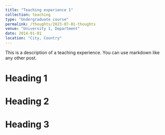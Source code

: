 ```yaml
---
title: "Teaching experience 1"
collection: teaching
type: "Undergraduate course"
permalink: /thoughts/2023-07-01-thoughts
venue: "University 1, Department"
date: 2014-01-01
location: "City, Country"
---
```


This is a description of a teaching experience. You can use markdown like any other post.

Heading 1
======

Heading 2
======

Heading 3
======